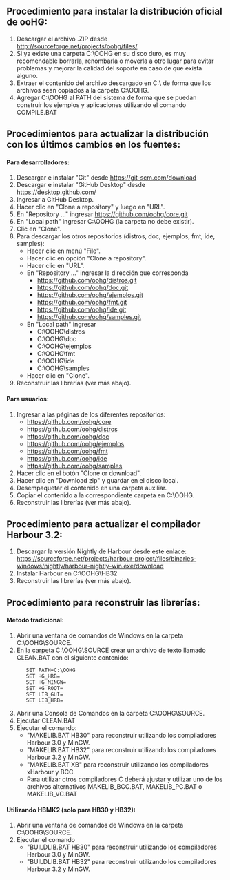 ## Procedimiento para instalar la distribución oficial de ooHG:

1. Descargar el archivo .ZIP desde http://sourceforge.net/projects/oohg/files/
2. Si ya existe una carpeta C:\OOHG en su disco duro, es muy recomendable borrarla, renombarla o moverla a otro lugar para evitar problemas y mejorar la calidad del soporte en caso de que exista alguno.
3. Extraer el contenido del archivo descargado en C:\ de forma que los archivos sean copiados a la carpeta C:\OOHG.
4. Agregar C:\OOHG al PATH del sistema de forma que se puedan construir los ejemplos y aplicaciones utilizando el comando COMPILE.BAT


## Procedimientos para actualizar la distribución con los últimos cambios en los fuentes:

#### Para desarrolladores:

1. Descargar e instalar "Git" desde https://git-scm.com/download
2. Descargar e instalar "GitHub Desktop" desde https://desktop.github.com/
3. Ingresar a GitHub Desktop.
4. Hacer clic en "Clone a repository" y luego en "URL".
5. En "Repository ..." ingresar https://github.com/oohg/core.git
6. En "Local path" ingresar C:\OOHG (la carpeta no debe existir).
7. Clic en "Clone".
8. Para descargar los otros repositorios (distros, doc, ejemplos, fmt, ide, samples):
   * Hacer clic en menú "File".
   * Hacer clic en opción "Clone a repository".
   * Hacer clic en "URL".
   * En "Repository ..." ingresar la dirección que corresponda
     * https://github.com/oohg/distros.git
     * https://github.com/oohg/doc.git
     * https://github.com/oohg/ejemplos.git
     * https://github.com/oohg/fmt.git
     * https://github.com/oohg/ide.git
     * https://github.com/oohg/samples.git
   * En "Local path" ingresar
     * C:\OOHG\distros
     * C:\OOHG\doc
     * C:\OOHG\ejemplos
     * C:\OOHG\fmt
     * C:\OOHG\ide
     * C:\OOHG\samples
   * Hacer clic en "Clone".
9. Reconstruir las librerías (ver más abajo).

#### Para usuarios:

1. Ingresar a las páginas de los diferentes repositorios:
   * https://github.com/oohg/core
   * https://github.com/oohg/distros
   * https://github.com/oohg/doc
   * https://github.com/oohg/ejemplos
   * https://github.com/oohg/fmt
   * https://github.com/oohg/ide
   * https://github.com/oohg/samples
2. Hacer clic en el botón "Clone or download".
3. Hacer clic en "Download zip" y guardar en el disco local.
4. Desempaquetar el contenido en una carpeta auxiliar.
5. Copiar el contenido a la correspondiente carpeta en C:\OOHG.
6. Reconstruir las librerías (ver más abajo).


## Procedimiento para actualizar el compilador Harbour 3.2:

1. Descargar la versión Nightly de Harbour desde este enlace:
   https://sourceforge.net/projects/harbour-project/files/binaries-windows/nightly/harbour-nightly-win.exe/download
2. Instalar Harbour en C:\OOHG\HB32
3. Reconstruir las librerías (ver más abajo).


## Procedimiento para reconstruir las librerías:

#### Método tradicional:

1. Abrir una ventana de comandos de Windows en la carpeta C:\OOHG\SOURCE.
2. En la carpeta C:\OOHG\SOURCE crear un archivo de texto llamado CLEAN.BAT con el siguiente contenido:
   ```
      SET PATH=C:\OOHG
      SET HG_HRB=
      SET HG_MINGW=
      SET HG_ROOT=
      SET LIB_GUI=
      SET LIB_HRB=
   ```
3. Abrir una Consola de Comandos en la carpeta C:\OOHG\SOURCE.
4. Ejecutar CLEAN.BAT
5. Ejecutar el comando:
   * "MAKELIB.BAT HB30" para reconstruir utilizando los compiladores Harbour 3.0 y MinGW.
   * "MAKELIB.BAT HB32" para reconstruir utilizando los compiladores Harbour 3.2 y MinGW.
   * "MAKELIB.BAT XB"   para reconstruir utilizando los compiladores xHarbour    y BCC.
   * Para utilizar otros compiladores C deberá ajustar y utilizar uno de los archivos alternativos MAKELIB_BCC.BAT, MAKELIB_PC.BAT o MAKELIB_VC.BAT

#### Utilizando HBMK2 (solo para HB30 y HB32):

1. Abrir una ventana de comandos de Windows en la carpeta C:\OOHG\SOURCE.
2. Ejecutar el comando
   * "BUILDLIB.BAT HB30" para reconstruir utilizando los compiladores Harbour 3.0 y MinGW.
   * "BUILDLIB.BAT HB32" para reconstruir utilizando los compiladores Harbour 3.2 y MinGW.
